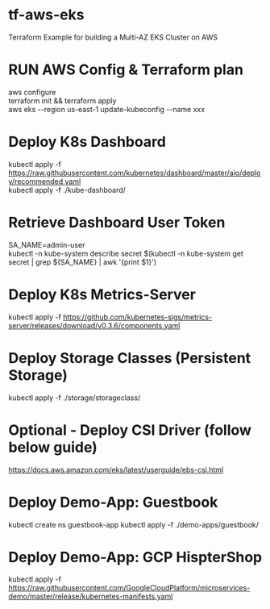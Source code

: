 # tf-aws-eks
Terraform Example for building a Multi-AZ EKS Cluster on AWS

# RUN AWS Config & Terraform plan
aws configure  
terraform init && terraform apply  
aws eks --region us-east-1 update-kubeconfig --name xxx  

# Deploy K8s Dashboard
kubectl apply -f https://raw.githubusercontent.com/kubernetes/dashboard/master/aio/deploy/recommended.yaml  
kubectl apply -f ./kube-dashboard/  

# Retrieve Dashboard User Token
SA_NAME=admin-user  
kubectl -n kube-system describe secret $(kubectl -n kube-system get secret | grep ${SA_NAME} | awk '{print $1}')  

# Deploy K8s Metrics-Server
kubectl apply -f https://github.com/kubernetes-sigs/metrics-server/releases/download/v0.3.6/components.yaml  

# Deploy Storage Classes (Persistent Storage)
kubectl apply -f ./storage/storageclass/  

# Optional - Deploy CSI Driver (follow below guide)
https://docs.aws.amazon.com/eks/latest/userguide/ebs-csi.html

# Deploy Demo-App: Guestbook
kubectl create ns guestbook-app
kubectl apply -f ./demo-apps/guestbook/  

# Deploy Demo-App: GCP HispterShop
kubectl apply -f https://raw.githubusercontent.com/GoogleCloudPlatform/microservices-demo/master/release/kubernetes-manifests.yaml  





 
